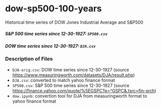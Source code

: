 # dow-sp500-100-years
Historical time series of DOW Jones Industrial Average and S&amp;P500

##### S&P 500 time series since 12-30-1927: `SP500.csv` 
##### DOW time series since 12-30-1927: `DJA.csv`

### Description of Files

- `DJA-orig.csv`: DOW time series since 12-30-1927 (source https://www.measuringworth.com/datasets/DJA/result.php)
- `DJA.csv`: converted to match yahoo finance format
- `SP500.csv`: S&P 500 time series since 12-30-1927 (source https://finance.yahoo.com/quote/%5EGSPC?p=^GSPC&.tsrc=fin-srch)
- `dow.ipynb`: convertion tool for DJA from measuringworth format to yahoo finance format
